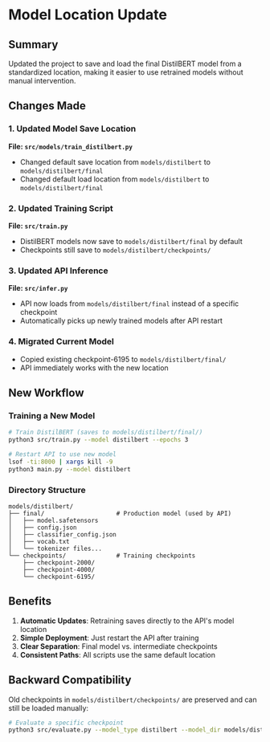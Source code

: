 # Model Location Update

## Summary

Updated the project to save and load the final DistilBERT model from a standardized location, making it easier to use retrained models without manual intervention.

## Changes Made

### 1. Updated Model Save Location
**File: `src/models/train_distilbert.py`**
- Changed default save location from `models/distilbert` to `models/distilbert/final`
- Changed default load location from `models/distilbert` to `models/distilbert/final`

### 2. Updated Training Script
**File: `src/train.py`**
- DistilBERT models now save to `models/distilbert/final` by default
- Checkpoints still save to `models/distilbert/checkpoints/`

### 3. Updated API Inference
**File: `src/infer.py`**
- API now loads from `models/distilbert/final` instead of a specific checkpoint
- Automatically picks up newly trained models after API restart

### 4. Migrated Current Model
- Copied existing checkpoint-6195 to `models/distilbert/final/`
- API immediately works with the new location

## New Workflow

### Training a New Model
```bash
# Train DistilBERT (saves to models/distilbert/final/)
python3 src/train.py --model distilbert --epochs 3

# Restart API to use new model
lsof -ti:8000 | xargs kill -9
python3 main.py --model distilbert
```

### Directory Structure
```
models/distilbert/
├── final/                    # Production model (used by API)
│   ├── model.safetensors
│   ├── config.json
│   ├── classifier_config.json
│   ├── vocab.txt
│   └── tokenizer files...
└── checkpoints/              # Training checkpoints
    ├── checkpoint-2000/
    ├── checkpoint-4000/
    └── checkpoint-6195/
```

## Benefits

1. **Automatic Updates**: Retraining saves directly to the API's model location
2. **Simple Deployment**: Just restart the API after training
3. **Clear Separation**: Final model vs. intermediate checkpoints
4. **Consistent Paths**: All scripts use the same default location

## Backward Compatibility

Old checkpoints in `models/distilbert/checkpoints/` are preserved and can still be loaded manually:

```bash
# Evaluate a specific checkpoint
python3 src/evaluate.py --model_type distilbert --model_dir models/distilbert/checkpoints/checkpoint-6195
```
